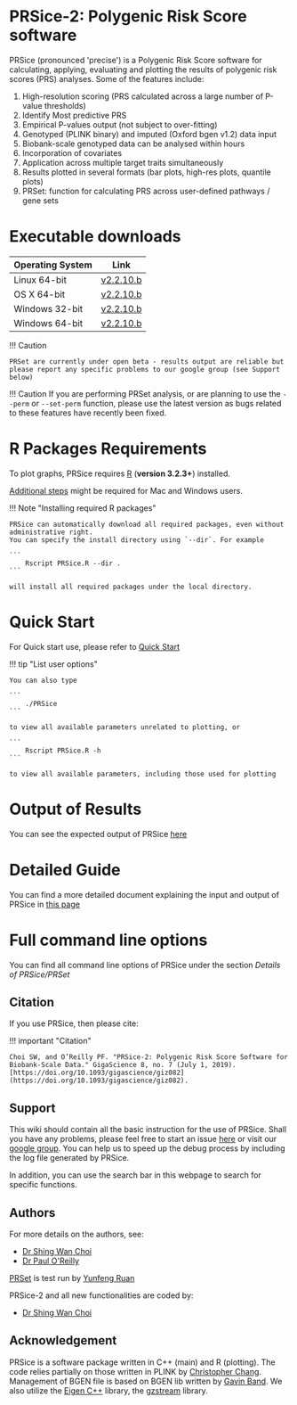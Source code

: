 <h1>PRSice-2: Polygenic Risk Score software</h1>

PRSice (pronounced 'precise') is a Polygenic Risk Score software for calculating, applying, evaluating and plotting the results of polygenic risk scores (PRS) analyses. Some of the features include:

1. High-resolution scoring (PRS calculated across a large number of P-value thresholds)
2. Identify Most predictive PRS
3. Empirical P-values output (not subject to over-fitting)
4. Genotyped (PLINK binary) and imputed (Oxford bgen v1.2) data input
5. Biobank-scale genotyped data can be analysed within hours
6. Incorporation of covariates
7. Application across multiple target traits simultaneously
8. Results plotted in several formats (bar plots, high-res plots, quantile plots)
9. PRSet: function for calculating PRS across user-defined pathways / gene sets

# Executable downloads
| Operating System | Link |
| -----------------|:----:|
| Linux 64-bit | [v2.2.10.b](https://github.com/choishingwan/PRSice/releases/download/2.2.10.b/PRSice_linux.zip) |
| OS X 64-bit | [v2.2.10.b](https://github.com/choishingwan/PRSice/releases/download/2.2.10.b/PRSice_mac.zip) |
| Windows 32-bit | [v2.2.10.b](https://github.com/choishingwan/PRSice/releases/download/2.2.10.b/PRSice_win32.zip) |
| Windows 64-bit | [v2.2.10.b](https://github.com/choishingwan/PRSice/releases/download/2.2.10.b/PRSice_win64.zip) |

!!! Caution 

    PRSet are currently under open beta - results output are reliable but please report any specific problems to our google group (see Support below)

!!! Caution
	If you are performing PRSet analysis, or are planning to use the `--perm` or `--set-perm` function, please use the latest version as bugs related to these features have recently been fixed.

# R Packages Requirements

To plot graphs, PRSice requires [R](https://www.r-project.org/) (**version 3.2.3+**) installed.

[Additional steps](extra_steps.md) might be required for Mac and Windows users.

!!! Note "Installing required R packages" 

    PRSice can automatically download all required packages, even without administrative right.
    You can specify the install directory using `--dir`. For example

    ```
        Rscript PRSice.R --dir .
    ```

    will install all required packages under the local directory.

# Quick Start
For Quick start use, please refer to [Quick Start](quick_start.md)

!!! tip "List user options"

    You can also type

    ```
        ./PRSice
    ```

    to view all available parameters unrelated to plotting, or

    ```
        Rscript PRSice.R -h
    ```

    to view all available parameters, including those used for plotting

# Output of Results
You can see the expected output of PRSice [here](step_by_step.md#output-of-results)

# Detailed Guide
You can find a more detailed document explaining the input and output of PRSice in [this page](step_by_step.md)

# Full command line options
You can find all command line options of PRSice under the section *Details of PRSice/PRSet*

## Citation
If you use PRSice, then please cite:

!!! important "Citation"

	Choi SW, and O’Reilly PF. "PRSice-2: Polygenic Risk Score Software for Biobank-Scale Data." GigaScience 8, no. 7 (July 1, 2019). [https://doi.org/10.1093/gigascience/giz082](https://doi.org/10.1093/gigascience/giz082).


## Support
This wiki should contain all the basic instruction for the use of PRSice.
Shall you have any problems, please feel free to start an issue [here](https://github.com/choishingwan/PRSice/issues) or visit our [google group](https://groups.google.com/forum/#!forum/prsice).
You can help us to speed up the debug process by including the log file generated by PRSice.

In addition, you can use the search bar in this webpage to search for specific functions. 

## Authors
For more details on the authors, see:

- [Dr Shing Wan Choi](https:choishingwan.github.io)
- [Dr Paul O'Reilly](http://www.pauloreilly.info/)

[PRSet](prset_detail.md) is test run by [Yunfeng Ruan](https://www.researchgate.net/profile/Yunfeng_Ruan2)

PRSice-2 and all new functionalities are coded by:

- [Dr Shing Wan Choi](https://choishingwan.github.io)


## Acknowledgement
PRSice is a software package written in C++ (main) and R (plotting).
The code relies partially on those written in PLINK by [Christopher Chang](https://www.cog-genomics.org/software).
Management of BGEN file is based on BGEN lib written by [Gavin Band](https://bitbucket.org/gavinband/bgen).
We also utilize the [Eigen C++](https://eigen.tuxfamily.org) library, the [gzstream](http://www.cs.unc.edu/Research/compgeom/gzstream/) library. 

